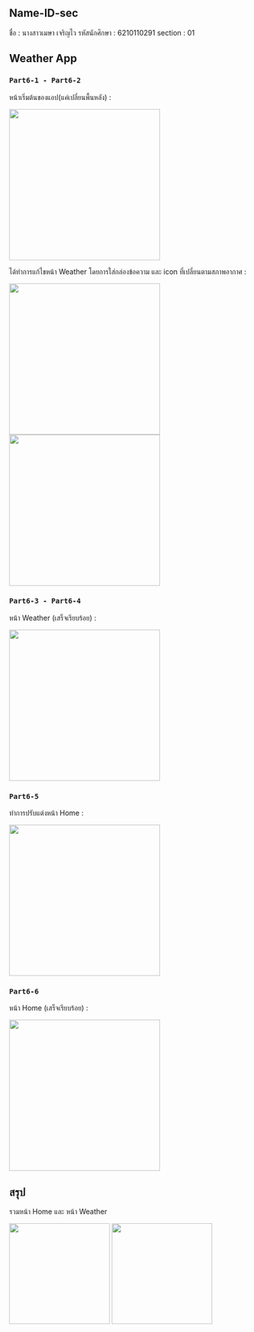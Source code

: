 ## Name-ID-sec
ชื่อ : นางสาวเมษา เจริญไว
รหัสนักศึกษา : 6210110291
section : 01

## Weather App

### `Part6-1 - Part6-2`

หน้าเริ่มต้นของแอป(แค่เปลี่ยนพื้นหลัง) :


<img src="6-2(1).jpg" width="300">



ได้ทำการแก้ไขหน้า Weather โดยการใส่กล่องข้อความ และ icon ที่เปลี่ยนตามสภาพอากาศ :


<img src="6-2(2).jpg" width="300">

<img src="6-2(3).jpg" width="300">



### `Part6-3 - Part6-4`
หน้า Weather (เสร็จเรียบร้อย) :


<img src="6-4.jpg" width="300">



### `Part6-5`

ทำการปรับแต่งหน้า Home :


<img src="6-5.jpg" width="300">


### `Part6-6`

หน้า Home (เสร็จเรียบร้อย) :


<img src="6-6.jpg" width="300">



## สรุป
รวมหน้า Home และ หน้า Weather 


<img src="6-6.jpg" width="200">  <img src="6-4.jpg" width="200">


